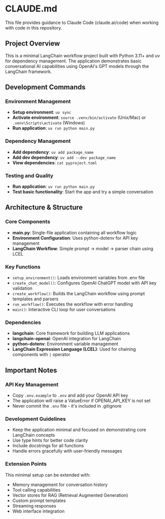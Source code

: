 # CLAUDE.md

This file provides guidance to Claude Code (claude.ai/code) when working with code in this repository.

## Project Overview

This is a minimal LangChain workflow project built with Python 3.11+ and uv for dependency management. The application demonstrates basic conversational AI capabilities using OpenAI's GPT models through the LangChain framework.

## Development Commands

### Environment Management
- **Setup environment**: `uv sync`
- **Activate environment**: `source .venv/bin/activate` (Unix/Mac) or `.venv\Scripts\activate` (Windows)
- **Run application**: `uv run python main.py`

### Dependency Management
- **Add dependency**: `uv add package_name`
- **Add dev dependency**: `uv add --dev package_name`
- **View dependencies**: `cat pyproject.toml`

### Testing and Quality
- **Run application**: `uv run python main.py`
- **Test basic functionality**: Start the app and try a simple conversation

## Architecture & Structure

### Core Components
- **main.py**: Single-file application containing all workflow logic
- **Environment Configuration**: Uses python-dotenv for API key management
- **LangChain Workflow**: Simple prompt → model → parser chain using LCEL

### Key Functions
- `setup_environment()`: Loads environment variables from .env file
- `create_chat_model()`: Configures OpenAI ChatGPT model with API key validation
- `create_workflow()`: Builds the LangChain workflow using prompt templates and parsers
- `run_workflow()`: Executes the workflow with error handling
- `main()`: Interactive CLI loop for user conversations

### Dependencies
- **langchain**: Core framework for building LLM applications
- **langchain-openai**: OpenAI integration for LangChain
- **python-dotenv**: Environment variable management
- **LangChain Expression Language (LCEL)**: Used for chaining components with `|` operator

## Important Notes

### API Key Management
- Copy `.env.example` to `.env` and add your OpenAI API key
- The application will raise a ValueError if OPENAI_API_KEY is not set
- Never commit the `.env` file - it's included in .gitignore

### Development Guidelines
- Keep the application minimal and focused on demonstrating core LangChain concepts
- Use type hints for better code clarity
- Include docstrings for all functions
- Handle errors gracefully with user-friendly messages

### Extension Points
This minimal setup can be extended with:
- Memory management for conversation history
- Tool calling capabilities
- Vector stores for RAG (Retrieval Augmented Generation)
- Custom prompt templates
- Streaming responses
- Web interface integration